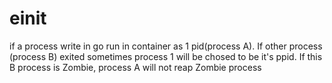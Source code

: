 # einit 
if a process write in go run in container as 1 pid(process A). If other process (process B) exited sometimes process 1 will be chosed to be it's ppid. If this B process is Zombie, process A will not reap Zombie process
